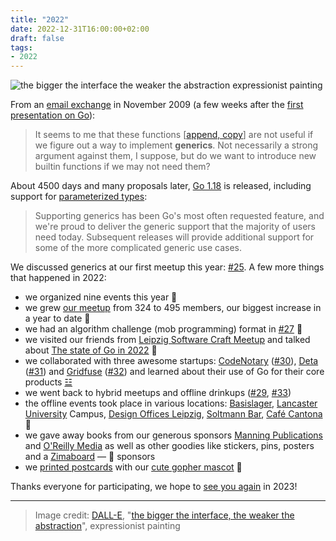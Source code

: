 ```yaml
---
title: "2022"
date: 2022-12-31T16:00:00+02:00
draft: false
tags:
- 2022
---
```


![the bigger the interface the weaker the abstraction expressionist painting](/images/DALL·E_2022-12-31_16.39.07_-_the_bigger_the_interface_the_weaker_the_abstraction_expressionist_painting_30.png)

From an [email exchange](https://www.airs.com/blog/archives/559) in November 2009 (a few weeks after the [first presentation on Go](https://www.youtube.com/watch?v=rKnDgT73v8s)):

> It seems to me that these functions [[append, copy](https://go.dev/ref/spec#Appending_and_copying_slices)] are not useful if we figure out a way to
> implement **generics**. Not necessarily a strong argument against them, I
> suppose, but do we want to introduce new builtin functions if we may not need
> them?

About 4500 days and many proposals later, [Go 1.18](https://go.dev/blog/go1.18) is released, including support for [parameterized types](https://go.dev/ref/spec#Type_parameter_declarations):

> Supporting generics has been Go's most often requested feature, and we're
> proud to deliver the generic support that the majority of users need today.
> Subsequent releases will provide additional support for some of the more
> complicated generic use cases.

We discussed generics at our first meetup this year: [#25](https://golangleipzig.space/posts/meetup-25-wrapup/). A few more things that happened in 2022:

* we organized nine events this year 📅
* we grew [our meetup](https://www.meetup.com/Leipzig-Golang/) from 324 to 495 members, our biggest increase in a year to date 🧮
* we had an algorithm challenge (mob programming) format in [#27](https://golangleipzig.space/posts/meetup-27-wrapup/) 📝
* we visited our friends from [Leipzig Software Craft Meetup](https://www.meetup.com/le-software-craft-community/) and talked about [The state of Go in 2022](https://github.com/golang-leipzig/state-of-go-in-2022/blob/main/Slides.md) 👋
* we collaborated with three awesome startups: [CodeNotary](https://codenotary.com/) ([#30](https://golangleipzig.space/posts/meetup-30-wrapup/)), [Deta](https://deta.space/) ([#31](https://golangleipzig.space/posts/meetup-31-wrapup/)) and [Gridfuse](https://gridfuse.com/) ([#32](https://golangleipzig.space/posts/meetup-32-wrapup/)) and learned about their use of Go for their core products [☳](https://en.wikipedia.org/wiki/Bagua#Trigrams)
* we went back to hybrid meetups and offline drinkups ([#29](https://golangleipzig.space/posts/meetup-29-invitation/), [#33](https://golangleipzig.space/posts/meetup-33-wrapup/))
* the offline events took place in various locations: [Basislager](https://www.basislager.co/), [Lancaster University](https://www.lancasterleipzig.de/) Campus, [Design Offices Leipzig](https://www.designoffices.de/standorte/buero-mieten-leipzig/leipzig-post), [Soltmann Bar](https://www.soltmann-bar.de/), [Café Cantona](https://www.google.com/search?q=cafe+cantona+leipzig) 📍
* we gave away books from our generous sponsors [Manning Publications](https://www.manning.com/) and [O'Reilly Media](https://www.oreilly.com/pub/cpc/323592) as well as other goodies like stickers, pins, posters and a [Zimaboard](https://www.zimaboard.com/) &mdash; 🙏 sponsors
* we [printed postcards](/images/video_2022-12-22_16-47-20_golangleipzig_postcard_unboxing.mp4) with our [cute gopher mascot](https://github.com/golang-leipzig/leipzig-gopher) 📮

Thanks everyone for participating, we hope to [see you again](https://www.meetup.com/Leipzig-Golang/) in 2023!

----

> Image credit: [DALL-E](https://en.wikipedia.org/wiki/DALL-E), "[the bigger the interface, the weaker the abstraction](https://go-proverbs.github.io/)", expressionist painting
